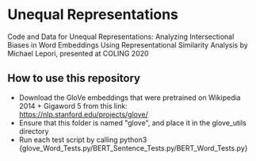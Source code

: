 # Unequal Representations
Code and Data for Unequal Representations: Analyzing Intersectional Biases in Word Embeddings Using Representational Similarity Analysis by Michael Lepori, presented at COLING 2020

## How to use this repository
* Download the GloVe embeddings that were pretrained on Wikipedia 2014 + Gigaword 5 from this link: https://nlp.stanford.edu/projects/glove/
* Ensure that this folder is named "glove", and place it in the glove_utils directory
* Run each test script by calling python3 {glove_Word_Tests.py/BERT_Sentence_Tests.py/BERT_Word_Tests.py}
